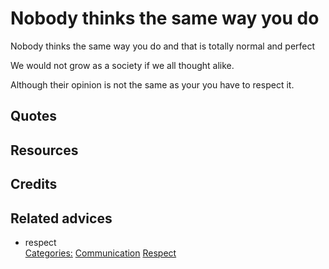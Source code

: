 # Nobody thinks the same way you do

Nobody thinks the same way you do and that is totally normal and perfect

We would not grow as a society if we all thought alike.

Although their opinion is not the same as your you have to respect it.

## Quotes

## Resources

## Credits

## Related advices

- respect
<br/>[Categories:](../Categories/index.md) [Communication](../Categories/Communication.md) [Respect](../Categories/Respect.md)